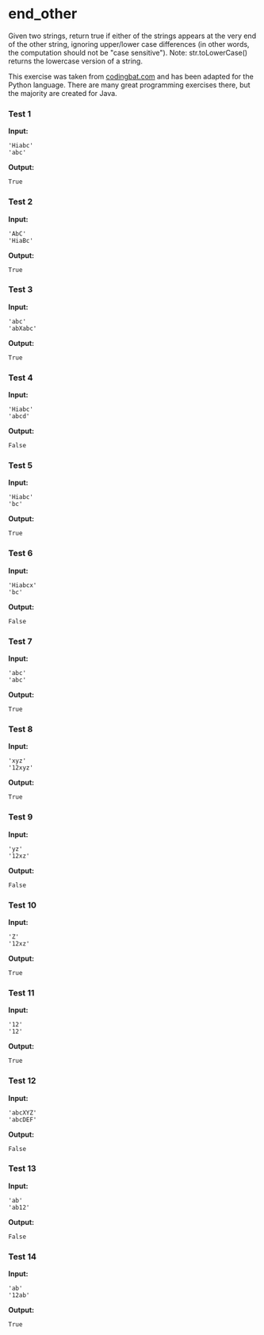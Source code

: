 # end_other





Given two strings, return true if either of the strings appears at the very end of the other string, ignoring upper/lower case differences (in other words, the computation should not be "case sensitive"). Note:  str.toLowerCase() returns the lowercase version of a string.

This exercise was taken from [codingbat.com](https://codingbat.com/prob/p126880) and has been adapted for the Python language. There are many great programming exercises there, but the majority are created for Java.






### Test 1
**Input:**
```
'Hiabc'
'abc'
```
**Output:**
```
True
```
### Test 2
**Input:**
```
'AbC'
'HiaBc'
```
**Output:**
```
True
```
### Test 3
**Input:**
```
'abc'
'abXabc'
```
**Output:**
```
True
```
### Test 4
**Input:**
```
'Hiabc'
'abcd'
```
**Output:**
```
False
```
### Test 5
**Input:**
```
'Hiabc'
'bc'
```
**Output:**
```
True
```
### Test 6
**Input:**
```
'Hiabcx'
'bc'
```
**Output:**
```
False
```
### Test 7
**Input:**
```
'abc'
'abc'
```
**Output:**
```
True
```
### Test 8
**Input:**
```
'xyz'
'12xyz'
```
**Output:**
```
True
```
### Test 9
**Input:**
```
'yz'
'12xz'
```
**Output:**
```
False
```
### Test 10
**Input:**
```
'Z'
'12xz'
```
**Output:**
```
True
```
### Test 11
**Input:**
```
'12'
'12'
```
**Output:**
```
True
```
### Test 12
**Input:**
```
'abcXYZ'
'abcDEF'
```
**Output:**
```
False
```
### Test 13
**Input:**
```
'ab'
'ab12'
```
**Output:**
```
False
```
### Test 14
**Input:**
```
'ab'
'12ab'
```
**Output:**
```
True
```

